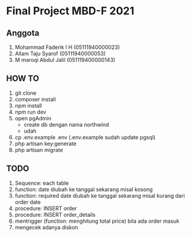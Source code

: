 # Final Project MBD-F 2021

## Anggota

1. Mohammad Faderik I H (05111940000023)
2. Allam Taju Syarof (05111940000053)
3. M maroqi Abdul Jalil (051119400000143)

## HOW TO

1. git clone
2. composer install
3. npm install
4. npm run dev
5. open pgAdmin
    - create db dengan nama northwind
    - udah
6. cp .env.example .env (.env.example sudah update pgsql)
7. php artisan key:generate
8. php artisan migrate

## TODO
1. Sequence: each table
2. function: date diubah ke tanggal sekarang misal kosong
3. function: required date diubah ke tanggal sekarang misal kurang dari order date
4. procedure: INSERT order
5. procedure: INSERT order_details
6. mentrigger (function: menghitung total price) bila ada order masuk
7. mengecek adanya diskon